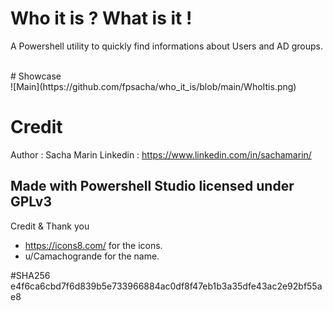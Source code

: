 # Who it is ? What is it !
A Powershell utility to quickly find informations about Users and AD groups.

<br>
# Showcase
<br>
![Main](https://github.com/fpsacha/who_it_is/blob/main/WhoItis.png)
<br>

# Credit
Author : Sacha Marin
Linkedin : https://www.linkedin.com/in/sachamarin/

Made with Powershell Studio
licensed under GPLv3
-------------------------
Credit & Thank you
- https://icons8.com/ for the icons.
- u/Camachogrande for the name.

#SHA256
e4f6ca6cbd7f6d839b5e733966884ac0df8f47eb1b3a35dfe43ac2e92bf55ae8
